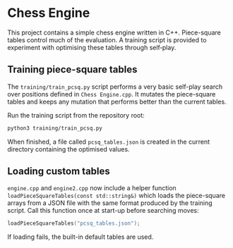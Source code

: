 # Chess Engine

This project contains a simple chess engine written in C++. Piece-square tables
control much of the evaluation. A training script is provided to experiment with
optimising these tables through self‑play.

## Training piece-square tables

The `training/train_pcsq.py` script performs a very basic self-play search over
positions defined in `Chess Engine.cpp`. It mutates the piece-square tables and
keeps any mutation that performs better than the current tables.

Run the training script from the repository root:

```bash
python3 training/train_pcsq.py
```

When finished, a file called `pcsq_tables.json` is created in the current
directory containing the optimised values.

## Loading custom tables

`engine.cpp` and `engine2.cpp` now include a helper function
`loadPieceSquareTables(const std::string&)` which loads the piece-square arrays
from a JSON file with the same format produced by the training script. Call this
function once at start-up before searching moves:

```cpp
loadPieceSquareTables("pcsq_tables.json");
```

If loading fails, the built-in default tables are used.
